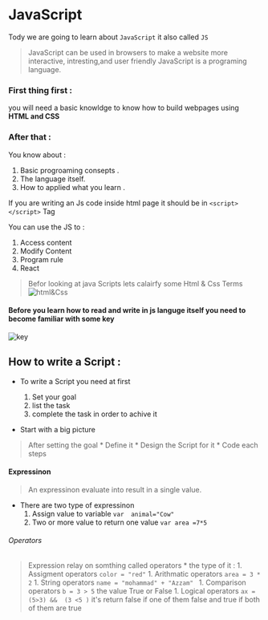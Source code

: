 # JavaScript 

Tody we are going to learn about `JavaScript` it also called `JS`

> JavaScript can be used in browsers to make a website more interactive,
intresting,and user friendly
> JavaScript is a programing language.

### First thing first :
 you will need a basic knowldge to know how to build webpages using **HTML and CSS**

### After that :
You know about :
1. Basic progroaming consepts .
2. The language itself.
3.  How to applied what you learn .


If you are writing an Js code inside html page it should be in `<script></script>` Tag 

You can use the JS to :
1. Access content 
1. Modify Content 
1. Program rule 
1. React 

> Befor looking at java Scripts lets calairfy some Html & Css Terms 
![html&Css](https://mohdazzam.github.io/reading-notes/html_css.png)


 #### Before you learn how to read and write in js languge itself you need to become familiar with some key 
![key](https://mohdazzam.github.io/reading-notes/js1.png)


## How to write a Script :
* To write a Script you need at first
    1. Set your goal 
    2. list the task 
    3. complete the task in order to achive it 


* Start with a big picture 
> After setting the goal 
    * Define it 
    * Design the Script for it 
    * Code each steps 




#### Expressinon 
>An expressinon evaluate into result in a single value.  

* There are two type of expressinon
    1. Assign value to variable `var  animal="Cow"`
    1. Two or more value to return one value `var area =7*5`


###### Operators
> Expression relay on somthing called operators 
    * the type of it :
        1. Assigment operators `color = "red"`
        1. Arithmatic operators `area = 3 * 2`
        1. String operators `name = "mohammad" + "Azzam" `
        1. Comparison operators `b = 3 > 5` the value True or False
        1. Logical operators  `ax = (5>3) &&  (3 <5 )` it's return false if one of them false and true if both of them are true
 